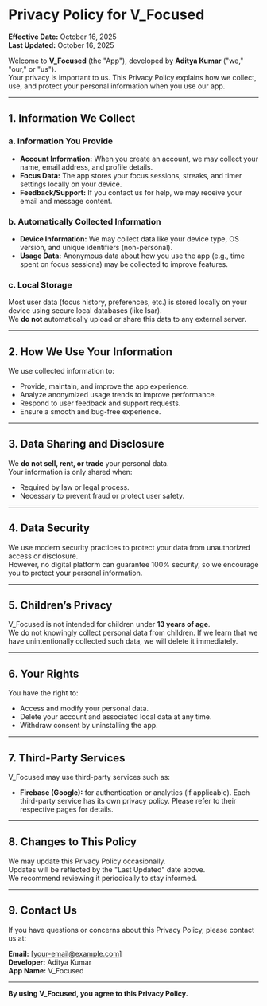 # Privacy Policy for V_Focused

**Effective Date:** October 16, 2025  
**Last Updated:** October 16, 2025  

Welcome to **V_Focused** (the "App"), developed by **Aditya Kumar** ("we," "our," or "us").  
Your privacy is important to us. This Privacy Policy explains how we collect, use, and protect your personal information when you use our app.

---

## 1. Information We Collect

### a. Information You Provide
- **Account Information:** When you create an account, we may collect your name, email address, and profile details.
- **Focus Data:** The app stores your focus sessions, streaks, and timer settings locally on your device.
- **Feedback/Support:** If you contact us for help, we may receive your email and message content.

### b. Automatically Collected Information
- **Device Information:** We may collect data like your device type, OS version, and unique identifiers (non-personal).
- **Usage Data:** Anonymous data about how you use the app (e.g., time spent on focus sessions) may be collected to improve features.

### c. Local Storage
Most user data (focus history, preferences, etc.) is stored locally on your device using secure local databases (like Isar).  
We **do not** automatically upload or share this data to any external server.

---

## 2. How We Use Your Information
We use collected information to:
- Provide, maintain, and improve the app experience.
- Analyze anonymized usage trends to improve performance.
- Respond to user feedback and support requests.
- Ensure a smooth and bug-free experience.

---

## 3. Data Sharing and Disclosure
We **do not sell, rent, or trade** your personal data.  
Your information is only shared when:
- Required by law or legal process.
- Necessary to prevent fraud or protect user safety.

---

## 4. Data Security
We use modern security practices to protect your data from unauthorized access or disclosure.  
However, no digital platform can guarantee 100% security, so we encourage you to protect your personal information.

---

## 5. Children’s Privacy
V_Focused is not intended for children under **13 years of age**.  
We do not knowingly collect personal data from children. If we learn that we have unintentionally collected such data, we will delete it immediately.

---

## 6. Your Rights
You have the right to:
- Access and modify your personal data.
- Delete your account and associated local data at any time.
- Withdraw consent by uninstalling the app.

---

## 7. Third-Party Services
V_Focused may use third-party services such as:
- **Firebase (Google):** for authentication or analytics (if applicable).
Each third-party service has its own privacy policy. Please refer to their respective pages for details.

---

## 8. Changes to This Policy
We may update this Privacy Policy occasionally.  
Updates will be reflected by the "Last Updated" date above.  
We recommend reviewing it periodically to stay informed.

---

## 9. Contact Us
If you have questions or concerns about this Privacy Policy, please contact us at:

**Email:** [your-email@example.com]  
**Developer:** Aditya Kumar  
**App Name:** V_Focused  

---

**By using V_Focused, you agree to this Privacy Policy.**
